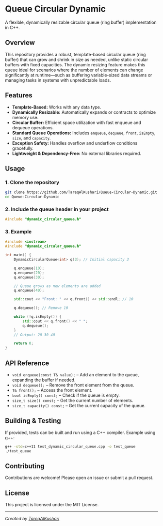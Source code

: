 # Queue Circular Dynamic

A flexible, dynamically resizable circular queue (ring buffer) implementation in C++.

## Overview

This repository provides a robust, template-based circular queue (ring buffer) that can grow and shrink in size as needed, unlike static circular buffers with fixed capacities. The dynamic resizing feature makes this queue ideal for scenarios where the number of elements can change significantly at runtime—such as buffering variable-sized data streams or managing tasks in systems with unpredictable loads.

## Features

- **Template-Based:** Works with any data type.
- **Dynamically Resizable:** Automatically expands or contracts to optimize memory use.
- **Circular Buffer:** Efficient space utilization with fast enqueue and dequeue operations.
- **Standard Queue Operations:** Includes `enqueue`, `dequeue`, `front`, `isEmpty`, `size`, and `capacity`.
- **Exception Safety:** Handles overflow and underflow conditions gracefully.
- **Lightweight & Dependency-Free:** No external libraries required.

## Usage

### 1. Clone the repository

```bash
git clone https://github.com/TareqAlKushari/Queue-Circular-Dynamic.git
cd Queue-Circular-Dynamic
```

### 2. Include the queue header in your project

```cpp
#include "dynamic_circular_queue.h"
```

### 3. Example

```cpp
#include <iostream>
#include "dynamic_circular_queue.h"

int main() {
    DynamicCircularQueue<int> q(3); // Initial capacity 3

    q.enqueue(10);
    q.enqueue(20);
    q.enqueue(30);

    // Queue grows as new elements are added
    q.enqueue(40);

    std::cout << "Front: " << q.front() << std::endl; // 10

    q.dequeue(); // Remove 10

    while (!q.isEmpty()) {
        std::cout << q.front() << " ";
        q.dequeue();
    }
    // Output: 20 30 40

    return 0;
}
```

## API Reference

- `void enqueue(const T& value);` – Add an element to the queue, expanding the buffer if needed.
- `void dequeue();` – Remove the front element from the queue.
- `T& front();` – Access the front element.
- `bool isEmpty() const;` – Check if the queue is empty.
- `size_t size() const;` – Get the current number of elements.
- `size_t capacity() const;` – Get the current capacity of the queue.

## Building & Testing

If provided, tests can be built and run using a C++ compiler. Example using g++:

```bash
g++ -std=c++11 test_dynamic_circular_queue.cpp -o test_queue
./test_queue
```

## Contributing

Contributions are welcome! Please open an issue or submit a pull request.

## License

This project is licensed under the MIT License.

---

*Created by [TareqAlKushari](https://github.com/TareqAlKushari)*
